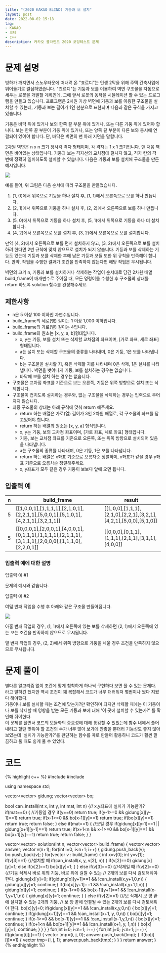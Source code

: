 ```yaml
---
title: "(2020 KAKAO BLIND) 기둥과 보 설치"
layout: post
date: 2022-08-02 15:18
tag:
- KAKAO
- 코테
- c++
description: 카카오 블라인드 2020 코딩테스트 문제
---
```


# 문제 설명

빙하가 깨지면서 스노우타운에 떠내려 온 "죠르디"는 인생 2막을 위해 주택 건축사업에 뛰어들기로 결심하였습니다. "죠르디"는 기둥과 보를 이용하여 벽면 구조물을 자동으로 세우는 로봇을 개발할 계획인데, 그에 앞서 로봇의 동작을 시뮬레이션 할 수 있는 프로그램을 만들고 있습니다.
프로그램은 2차원 가상 벽면에 기둥과 보를 이용한 구조물을 설치할 수 있는데, 기둥과 보는 길이가 1인 선분으로 표현되며 다음과 같은 규칙을 가지고 있습니다.

기둥은 바닥 위에 있거나 보의 한쪽 끝 부분 위에 있거나, 또는 다른 기둥 위에 있어야 합니다.
보는 한쪽 끝 부분이 기둥 위에 있거나, 또는 양쪽 끝 부분이 다른 보와 동시에 연결되어 있어야 합니다.
단, 바닥은 벽면의 맨 아래 지면을 말합니다.

2차원 벽면은 n x n 크기 정사각 격자 형태이며, 각 격자는 1 x 1 크기입니다. 맨 처음 벽면은 비어있는 상태입니다. 기둥과 보는 격자선의 교차점에 걸치지 않고, 격자 칸의 각 변에 정확히 일치하도록 설치할 수 있습니다. 다음은 기둥과 보를 설치해 구조물을 만든 예시입니다.

![](/assets/img/834b86e5-6fd0-4d3c-8023-7f853ea4301f.jpg)

예를 들어, 위 그림은 다음 순서에 따라 구조물을 만들었습니다.

  1. (1, 0)에서 위쪽으로 기둥을 하나 설치 후, (1, 1)에서 오른쪽으로 보를 하나 만듭니다.
  2. (2, 1)에서 위쪽으로 기둥을 하나 설치 후, (2, 2)에서 오른쪽으로 보를 하나 만듭니다.
  3. (5, 0)에서 위쪽으로 기둥을 하나 설치 후, (5, 1)에서 위쪽으로 기둥을 하나 더 설치합니다.
  4. (4, 2)에서 오른쪽으로 보를 설치 후, (3, 2)에서 오른쪽으로 보를 설치합니다.

만약 (4, 2)에서 오른쪽으로 보를 먼저 설치하지 않고, (3, 2)에서 오른쪽으로 보를 설치하려 한다면 2번 규칙에 맞지 않으므로 설치가 되지 않습니다. 기둥과 보를 삭제하는 기능도 있는데 기둥과 보를 삭제한 후에 남은 기둥과 보들 또한 위 규칙을 만족해야 합니다. 만약, 작업을 수행한 결과가 조건을 만족하지 않는다면 해당 작업은 무시됩니다.

벽면의 크기 n, 기둥과 보를 설치하거나 삭제하는 작업이 순서대로 담긴 2차원 배열 build_frame이 매개변수로 주어질 때, 모든 명령어를 수행한 후 구조물의 상태를 return 하도록 solution 함수를 완성해주세요.

## 제한사항

+ n은 5 이상 100 이하인 자연수입니다.
+ build_frame의 세로(행) 길이는 1 이상 1,000 이하입니다.
+ build_frame의 가로(열) 길이는 4입니다.
+ build_frame의 원소는 [x, y, a, b]형태입니다.
  + x, y는 기둥, 보를 설치 또는 삭제할 교차점의 좌표이며, [가로 좌표, 세로 좌표] 형태입니다.
  + a는 설치 또는 삭제할 구조물의 종류를 나타내며, 0은 기둥, 1은 보를 나타냅니다.
  + b는 구조물을 설치할 지, 혹은 삭제할 지를 나타내며 0은 삭제, 1은 설치를 나타냅니다.
벽면을 벗어나게 기둥, 보를 설치하는 경우는 없습니다.
  + 바닥에 보를 설치 하는 경우는 없습니다.
+ 구조물은 교차점 좌표를 기준으로 보는 오른쪽, 기둥은 위쪽 방향으로 설치 또는 삭제합니다.
+ 구조물이 겹치도록 설치하는 경우와, 없는 구조물을 삭제하는 경우는 입력으로 주어지지 않습니다.
+ 최종 구조물의 상태는 아래 규칙에 맞춰 return 해주세요.
  + return 하는 배열은 가로(열) 길이가 3인 2차원 배열로, 각 구조물의 좌표를 담고있어야 합니다.
  + return 하는 배열의 원소는 [x, y, a] 형식입니다.
  + x, y는 기둥, 보의 교차점 좌표이며, [가로 좌표, 세로 좌표] 형태입니다.
  + 기둥, 보는 교차점 좌표를 기준으로 오른쪽, 또는 위쪽 방향으로 설치되어 있음을 나타냅니다.
  + a는 구조물의 종류를 나타내며, 0은 기둥, 1은 보를 나타냅니다.
  + return 하는 배열은 x좌표 기준으로 오름차순 정렬하며, x좌표가 같을 경우 y좌표 기준으로 오름차순 정렬해주세요.
  + x, y좌표가 모두 같은 경우 기둥이 보보다 앞에 오면 됩니다.

## 입출력 예

n | build_frame | result
--- | --- | ---
5	| [[1,0,0,1],[1,1,1,1],[2,1,0,1],[2,2,1,1],[5,0,0,1],[5,1,0,1],[4,2,1,1],[3,2,1,1]]	| [[1,0,0],[1,1,1],[2,1,0],[2,2,1],[3,2,1],[4,2,1],[5,0,0],[5,1,0]]
5	| [[0,0,0,1],[2,0,0,1],[4,0,0,1],[0,1,1,1],[1,1,1,1],[2,1,1,1],[3,1,1,1],[2,0,0,0],[1,1,1,0],[2,2,0,1]]	| [[0,0,0],[0,1,1],[1,1,1],[2,1,1],[3,1,1],[4,0,0]]

### 입출력 예에 대한 설명

입출력 예 #1

문제의 예시와 같습니다.

입출력 예 #2

여덟 번째 작업을 수행 후 아래와 같은 구조물 만들어집니다.

![](/assets/img/ff82828f-5d2c-43af-b734-2752a776a234.jpg)

아홉 번째 작업의 경우, (1, 1)에서 오른쪽에 있는 보를 삭제하면 (2, 1)에서 오른쪽에 있는 보는 조건을 만족하지 않으므로 무시됩니다.

열 번째 작업의 경우, (2, 2)에서 위쪽 방향으로 기둥을 세울 경우 조건을 만족하지 않으므로 무시됩니다.

# 문제 풀이

별다른 알고리즘 없이 조건에 맞게 침착하게 하나씩 구현하다 보면 풀 수 있는 문제다. 라고 말하긴 했지만 역시 조건이 꽤 복잡해서 코드가 너무 더러워져 몇번이나 썼다 지웠다 해야했다.  
기둥이나 보를 설치할 때는 조건에 맞는가?만 확인하며 되지만 삭제할 때에는 이 기둥이나 보를 삭제할 때 영향을 받는 모든 기둥과 보에 대해 '이 곳에 설치할 수 있는가?' 를 확인해 줘야한다.  
이 문제를 풀면서 코드의 모듈화의 중요성에 대해 통감할 수 있었는데 함수 내에서 풀어내려고 할땐 맞춰야 할 조건의 수가 너무 많아 보기에 안좋을 뿐더러 기능성도 좋지 않아 보였는데 '설치가 가능한가?'를 판단하는 함수를 따로 만들어 활용하니 코드가 훨씬 깔끔하고 풀 때도 쉽게 풀 수 있었다.

# 코드
{% highlight c++ %}
#include <string>
#include <vector>

using namespace std;

vector<vector<int>> gidung; vector<vector<int>> bo;

bool can_install(int x, int y, int mat, int n) {// x,y좌표에 설치가 가능한가?
    if(mat==0) { //기둥일 경우
        if(y==0) return true;
        if(y-1>=0 && gidung[x][y-1]==1) return true;
        if(x-1>=0 && bo[x-1][y]==1) return true;
        if(bo[x][y]==1) return true;
        return false;
    }
    else if(mat==1) { //보일 경우
        if(gidung[x][y-1]==1 || gidung[x+1][y-1]==1) return true;
        if(x+1<n && x-1>=0 && bo[x-1][y]==1 && bo[x+1][y]==1) return true;
        return false;
    }
}

vector<vector<int>> solution(int n, vector<vector<int>> build_frame) {
    vector<vector<int>> answer;
    vector<int> v(n+1);
    for(int i=0; i<n+1; i++) {
        gidung.push_back(v); bo.push_back(v);
    }
    for(vector<int> v : build_frame) {
        int x=v[0]; int y=v[1];
        if(v[3]==1) {//설치할 때
            if(can_install(x, y, v[2], n)) {
                if(v[2]==0) gidung[x][y]=1;
                else if(v[2]==1) bo[x][y]=1;
            }
        }
        else if(v[3]==0) {//삭제일 때
            if(v[2]==0) {//기둥 삭제시 바로 위의 기둥, 바로 위에 걸칠 수 있는
            // 2개의 보를 다시 검토해줘야 한다.
                gidung[x][y]=0;
                if(gidung[x][y+1]==1 && !can_install(x,y+1,0,n)) {
                    gidung[x][y]=1; continue;}
                if(bo[x][y+1]==1 && !can_install(x,y+1,1,n)) {
                    gidung[x][y]=1; continue;
                }
                if(x-1>=0 && bo[x-1][y+1]==1 && !can_install(x-1,y+1,1,n)) {
                    gidung[x][y]=1; continue;
                }
            }
            else if(v[2]==1) {//보 삭제시 보 양 끝에 설치할 수 있는 2개의 기둥,
            // 보 양 끝에 연결될 수 있는 2개의 보를 다시 검토해줘야 한다.
                bo[x][y]=0;
                if(gidung[x][y]==1 && !can_install(x,y,0,n)) {
                    bo[x][y]=1; continue;
                }
                if(gidung[x+1][y]==1 && !can_install(x+1, y, 0,n)) {
                    bo[x][y]=1; continue;
                }
                if(x-1>=0 && bo[x-1][y]==1 && !can_install(x-1,y,1,n)) {
                    bo[x][y]=1; continue;
                }
                if(x+1<n && bo[x+1][y]==1 && !can_install(x+1, y, 1,n)) {
                    bo[x][y]=1; continue;
                }
            }
        }
    }
    for(int i=0; i<n+1; i++) {
        for(int j=0; j<n+1; j++) {
            if(gidung[i][j]==1) {
                vector<int> tmp={i, j, 0};
                answer.push_back(tmp);
            }
            if(bo[i][j]==1) {
                vector<int> tmp={i, j, 1};
                answer.push_back(tmp);
            }
        }
    }
    return answer;
}
{% endhighlight %}